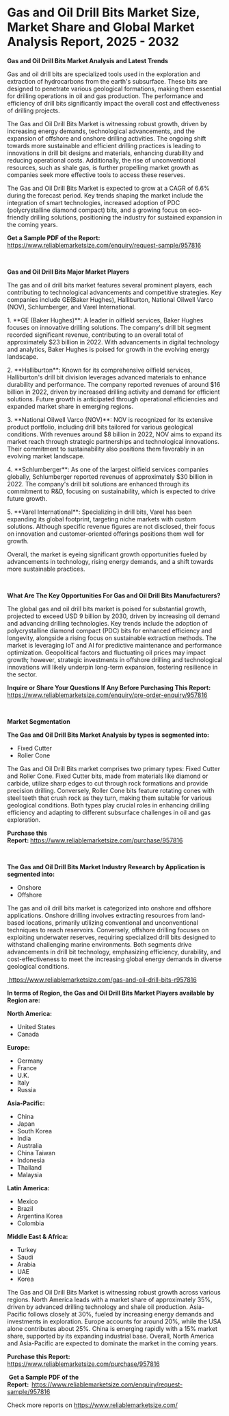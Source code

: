 <p><h1>Gas and Oil Drill Bits Market Size, Market Share and Global Market Analysis Report, 2025 - 2032</h1></p><p><strong>Gas and Oil Drill Bits Market Analysis and Latest Trends</strong></p>
<p><p>Gas and oil drill bits are specialized tools used in the exploration and extraction of hydrocarbons from the earth's subsurface. These bits are designed to penetrate various geological formations, making them essential for drilling operations in oil and gas production. The performance and efficiency of drill bits significantly impact the overall cost and effectiveness of drilling projects.</p><p>The Gas and Oil Drill Bits Market is witnessing robust growth, driven by increasing energy demands, technological advancements, and the expansion of offshore and onshore drilling activities. The ongoing shift towards more sustainable and efficient drilling practices is leading to innovations in drill bit designs and materials, enhancing durability and reducing operational costs. Additionally, the rise of unconventional resources, such as shale gas, is further propelling market growth as companies seek more effective tools to access these reserves.</p><p>The Gas and Oil Drill Bits Market is expected to grow at a CAGR of 6.6% during the forecast period. Key trends shaping the market include the integration of smart technologies, increased adoption of PDC (polycrystalline diamond compact) bits, and a growing focus on eco-friendly drilling solutions, positioning the industry for sustained expansion in the coming years.</p></p>
<p><strong>Get a Sample PDF of the Report:&nbsp;</strong> <a href="https://www.reliablemarketsize.com/enquiry/request-sample/957816?utm_campaign=2626&utm_medium=2&utm_source=Github&utm_content=ia&utm_term=21032025&utm_id=gas-and-oil-drill-bits">https://www.reliablemarketsize.com/enquiry/request-sample/957816</a></p>
<p>&nbsp;</p>
<p><strong>Gas and Oil Drill Bits Major Market Players</strong></p>
<p><p>The gas and oil drill bits market features several prominent players, each contributing to technological advancements and competitive strategies. Key companies include GE(Baker Hughes), Halliburton, National Oilwell Varco (NOV), Schlumberger, and Varel International. </p><p>1. **GE (Baker Hughes)**: A leader in oilfield services, Baker Hughes focuses on innovative drilling solutions. The company's drill bit segment recorded significant revenue, contributing to an overall total of approximately $23 billion in 2022. With advancements in digital technology and analytics, Baker Hughes is poised for growth in the evolving energy landscape.</p><p>2. **Halliburton**: Known for its comprehensive oilfield services, Halliburton's drill bit division leverages advanced materials to enhance durability and performance. The company reported revenues of around $16 billion in 2022, driven by increased drilling activity and demand for efficient solutions. Future growth is anticipated through operational efficiencies and expanded market share in emerging regions.</p><p>3. **National Oilwell Varco (NOV)**: NOV is recognized for its extensive product portfolio, including drill bits tailored for various geological conditions. With revenues around $8 billion in 2022, NOV aims to expand its market reach through strategic partnerships and technological innovations. Their commitment to sustainability also positions them favorably in an evolving market landscape.</p><p>4. **Schlumberger**: As one of the largest oilfield services companies globally, Schlumberger reported revenues of approximately $30 billion in 2022. The company's drill bit solutions are enhanced through its commitment to R&D, focusing on sustainability, which is expected to drive future growth.</p><p>5. **Varel International**: Specializing in drill bits, Varel has been expanding its global footprint, targeting niche markets with custom solutions. Although specific revenue figures are not disclosed, their focus on innovation and customer-oriented offerings positions them well for growth.</p><p>Overall, the market is eyeing significant growth opportunities fueled by advancements in technology, rising energy demands, and a shift towards more sustainable practices.</p></p>
<p>&nbsp;</p>
<p><strong>What Are The Key Opportunities For Gas and Oil Drill Bits Manufacturers?</strong></p>
<p><p>The global gas and oil drill bits market is poised for substantial growth, projected to exceed USD 9 billion by 2030, driven by increasing oil demand and advancing drilling technologies. Key trends include the adoption of polycrystalline diamond compact (PDC) bits for enhanced efficiency and longevity, alongside a rising focus on sustainable extraction methods. The market is leveraging IoT and AI for predictive maintenance and performance optimization. Geopolitical factors and fluctuating oil prices may impact growth; however, strategic investments in offshore drilling and technological innovations will likely underpin long-term expansion, fostering resilience in the sector.</p></p>
<p><strong>Inquire or Share Your Questions If Any Before Purchasing This Report:</strong> <a href="https://www.reliablemarketsize.com/enquiry/pre-order-enquiry/957816?utm_campaign=2626&utm_medium=2&utm_source=Github&utm_content=ia&utm_term=21032025&utm_id=gas-and-oil-drill-bits">https://www.reliablemarketsize.com/enquiry/pre-order-enquiry/957816</a></p>
<p>&nbsp;</p>
<p><strong>Market Segmentation</strong></p>
<p><strong>The Gas and Oil Drill Bits Market Analysis by types is segmented into:</strong></p>
<p><ul><li>Fixed Cutter</li><li>Roller Cone</li></ul></p>
<p><p>The Gas and Oil Drill Bits market comprises two primary types: Fixed Cutter and Roller Cone. Fixed Cutter bits, made from materials like diamond or carbide, utilize sharp edges to cut through rock formations and provide precision drilling. Conversely, Roller Cone bits feature rotating cones with steel teeth that crush rock as they turn, making them suitable for various geological conditions. Both types play crucial roles in enhancing drilling efficiency and adapting to different subsurface challenges in oil and gas exploration.</p></p>
<p><strong>Purchase this Report:&nbsp;</strong><a href="https://www.reliablemarketsize.com/purchase/957816?utm_campaign=2626&utm_medium=2&utm_source=Github&utm_content=ia&utm_term=21032025&utm_id=gas-and-oil-drill-bits">https://www.reliablemarketsize.com/purchase/957816</a></p>
<p>&nbsp;</p>
<p><strong>The Gas and Oil Drill Bits Market Industry Research by Application is segmented into:</strong></p>
<p><ul><li>Onshore</li><li>Offshore</li></ul></p>
<p><p>The gas and oil drill bits market is categorized into onshore and offshore applications. Onshore drilling involves extracting resources from land-based locations, primarily utilizing conventional and unconventional techniques to reach reservoirs. Conversely, offshore drilling focuses on exploiting underwater reserves, requiring specialized drill bits designed to withstand challenging marine environments. Both segments drive advancements in drill bit technology, emphasizing efficiency, durability, and cost-effectiveness to meet the increasing global energy demands in diverse geological conditions.</p></p>
<p><a href="https://www.reliablemarketsize.com/gas-and-oil-drill-bits-r957816?utm_campaign=2626&utm_medium=2&utm_source=Github&utm_content=ia&utm_term=21032025&utm_id=gas-and-oil-drill-bits">&nbsp;https://www.reliablemarketsize.com/gas-and-oil-drill-bits-r957816</a></p>
<p><strong>In terms of Region, the Gas and Oil Drill Bits Market Players available by Region are:</strong></p>
<p>
    <p> <strong> North America: </strong>
        <ul>
            <li>United States</li>
            <li>Canada</li>
        </ul>
        </p> 
    <p> <strong> Europe: </strong>
        <ul>
            <li>Germany</li>
            <li>France</li>
            <li>U.K.</li>
            <li>Italy</li>
            <li>Russia</li>
        </ul>
        </p> 
    <p> <strong> Asia-Pacific: </strong>
        <ul>
            <li>China</li>
            <li>Japan</li>
            <li>South Korea</li>
            <li>India</li>
            <li>Australia</li>
            <li>China Taiwan</li>
            <li>Indonesia</li>
            <li>Thailand</li>
            <li>Malaysia</li>
        </ul>
        </p> 
    <p> <strong> Latin America: </strong>
        <ul>
            <li>Mexico</li>
            <li>Brazil</li>
            <li>Argentina Korea</li>
            <li>Colombia</li>
        </ul>
        </p> 
    <p> <strong> Middle East & Africa: </strong>
        <ul>
            <li>Turkey</li>
            <li>Saudi</li>
            <li>Arabia</li>
            <li>UAE</li>
            <li>Korea</li>
        </ul>
    </p>
    </p>
<p><p>The Gas and Oil Drill Bits Market is witnessing robust growth across various regions. North America leads with a market share of approximately 35%, driven by advanced drilling technology and shale oil production. Asia-Pacific follows closely at 30%, fueled by increasing energy demands and investments in exploration. Europe accounts for around 20%, while the USA alone contributes about 25%. China is emerging rapidly with a 15% market share, supported by its expanding industrial base. Overall, North America and Asia-Pacific are expected to dominate the market in the coming years.</p></p>
<p><strong>Purchase this Report: </strong><a href="https://www.reliablemarketsize.com/purchase/957816?utm_campaign=2626&utm_medium=2&utm_source=Github&utm_content=ia&utm_term=21032025&utm_id=gas-and-oil-drill-bits">https://www.reliablemarketsize.com/purchase/957816</a></p>
<p>&nbsp;<strong>Get a Sample PDF of the Report:&nbsp;&nbsp;</strong><a href="https://www.reliablemarketsize.com/enquiry/request-sample/957816?utm_campaign=2626&utm_medium=2&utm_source=Github&utm_content=ia&utm_term=21032025&utm_id=gas-and-oil-drill-bits">https://www.reliablemarketsize.com/enquiry/request-sample/957816</a></p>
<p><strong></strong></p>
<p>Check more reports on <a href="https://www.reliablemarketsize.com/?utm_campaign=2626&utm_medium=2&utm_source=Github&utm_content=ia&utm_term=21032025&utm_id=gas-and-oil-drill-bits">https://www.reliablemarketsize.com/</a></p>